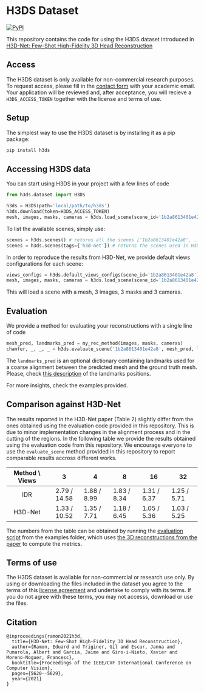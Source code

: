 # H3DS Dataset

[![PyPI](https://img.shields.io/pypi/v/h3ds?style=flat-square)](https://pypi.org/project/h3ds/)

This repository contains the code for using the H3DS dataset introduced in [H3D-Net: Few-Shot High-Fidelity 3D Head Reconstruction](https://arxiv.org/abs/2107.12512v1)

## Access
The H3DS dataset is only available for non-commercial research purposes. To request access, please fill in the [contact form](https://forms.gle/AH1hKXRdshWyk9e46) with your academic email. Your application will be reviewed and, after acceptance, you will recieve a `H3DS_ACCESS_TOKEN` together with the license and terms of use.

## Setup
The simplest way to use the H3DS dataset is by installing it as a pip package:
```bash
pip install h3ds
```

## Accessing H3DS data

You can start using H3DS in your project with a few lines of code

```python
from h3ds.dataset import H3DS

h3ds = H3DS(path='local/path/to/h3ds')
h3ds.download(token=H3DS_ACCESS_TOKEN)
mesh, images, masks, cameras = h3ds.load_scene(scene_id='1b2a8613401e42a8')
```

To list the available scenes, simply use:
```python
scenes = h3ds.scenes() # returns all the scenes ['1b2a8613401e42a8', ...]
scenes = h3ds.scenes(tags={'h3d-net'}) # returns the scenes used in H3D-Net paper
```

In order to reproduce the results from H3D-Net, we provide default views configurations for each scene:
```python
views_configs = h3ds.default_views_configs(scene_id='1b2a8613401e42a8') # '3', '4', '8', '16' and '32'
mesh, images, masks, cameras = h3ds.load_scene(scene_id='1b2a8613401e42a8', views_config_id='3')
```
This will load a scene with a mesh, 3 images, 3 masks and 3 cameras.

## Evaluation

We provide a method for evaluating your reconstructions with a single line of code

```python
mesh_pred, landmarks_pred = my_rec_method(images, masks, cameras)
chamfer, _, _, _ = h3ds.evaluate_scene('1b2a8613401e42a8', mesh_pred, landmarks_pred)
```

The `landmarks_pred` is an optional dictionary containing landmarks used for a coarse alignment between the predicted mesh and the ground truth mesh. Please, check [this description](images/landmarks.png) of the landmarks positions.

For more insights, check the examples provided.

## Comparison against H3D-Net

The results reported in the H3D-Net paper (Table 2) slightly differ from the ones obtained using the evaluation code provided in this repository. This is due to minor implementation changes in the alignment process and in the cutting of the regions. In the following table we provide the results obtained using the evaluation code from this repository. We encourage everyone to use the `evaluate_scene` method provided in this repository to report comparable results accross different works.

| Method \ Views | 3 | 4 | 8 | 16 | 32 |
|:-:|:-:|---|---|---|---|
| IDR | 2.79 / 14.58 | 1.88 / 8.99 | 1.83 / 8.34 | 1.31 / 6.37 | 1.25 / 5.71 |
| H3D-Net | 1.33 / 10.52 | 1.35 / 7.71 | 1.18 / 6.45 | 1.05 / 5.36 | 1.03 / 5.25 |

The numbers from the table can be obtained by running the [evaluation script](examples/evaluate.py) from the examples folder, which uses [the 3D reconstructions from the paper](https://drive.google.com/drive/folders/1urlKA-g4oQgqgcBkv9cUjVyV46oJytN_?usp=sharing) to compute the metrics.

## Terms of use
The H3DS dataset is available for non-commercial or research use only. By using or downloading the files included in the dataset you agree to the terms of this [license agreement](https://drive.google.com/file/d/149t4_BF37eYljI6E2oCjezNaK7KPWvLp/view?usp=sharing) and undertake to comply with its terms. If you do not agree with these terms, you may not accesss, download or use the files.

## Citation
```
@inproceedings{ramon2021h3d,
  title={H3D-Net: Few-Shot High-Fidelity 3D Head Reconstruction},
  author={Ramon, Eduard and Triginer, Gil and Escur, Janna and Pumarola, Albert and Garcia, Jaime and Giro-i-Nieto, Xavier and Moreno-Noguer, Francesc},
  booktitle={Proceedings of the IEEE/CVF International Conference on Computer Vision},
  pages={5620--5629},
  year={2021}
}
```
